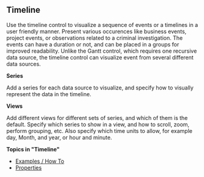 ## Timeline

Use the timeline control to visualize a sequence of events or a timelines in a user friendly manner. Present various occurences like business events, project events, or observations related to a criminal investigation. The events can have a duration or not, and can be placed in a groups for improved readability. Unlike the Gantt control, which requires one recursive data source, the timeline control can visualize event from several different data sources.

**Series**

Add a series for each data source to visualize, and specify how to visually represent the data in the timeline.

**Views**

Add different views for different sets of series, and which of them is the default. Specify which series to show in a view, and how to scroll, zoom, perform grouping, etc. Also specify which time units to allow, for example day, Month, and year, or hour and minute.

**Topics in "Timeline"**
* [Examples / How To](timeline/examples--how-to.md)
* [Properties](timeline/properties.md)